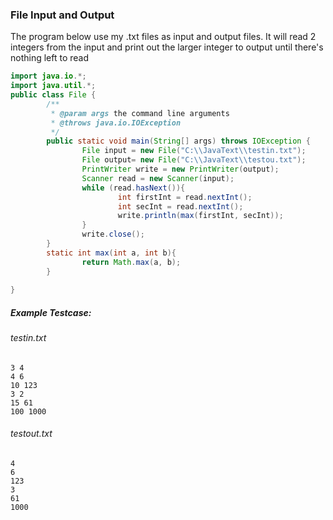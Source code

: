 ### File Input and Output
The program below use my .txt files as input and output files.
It will read 2 integers from the input and print out the larger integer to output until there's nothing left to read
```java
import java.io.*;
import java.util.*;
public class File {
        /**
         * @param args the command line arguments
         * @throws java.io.IOException
         */
        public static void main(String[] args) throws IOException {
                File input = new File("C:\\JavaText\\testin.txt");
                File output= new File("C:\\JavaText\\testou.txt");
                PrintWriter write = new PrintWriter(output);
                Scanner read = new Scanner(input);
                while (read.hasNext()){
                        int firstInt = read.nextInt();
                        int secInt = read.nextInt();
                        write.println(max(firstInt, secInt));
                }
                write.close();
        }
        static int max(int a, int b){
                return Math.max(a, b);
        }
        
}
```
##### Example Testcase:
###### testin.txt
```
3 4 
4 6
10 123
3 2
15 61
100 1000
```
###### testout.txt
```
4
6
123
3
61
1000
```
